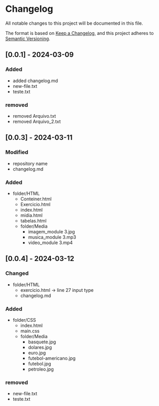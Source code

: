 # Changelog

All notable changes to this project will be documented in this file.

The format is based on [Keep a Changelog](https://keepachangelog.com/en/1.1.0/),
and this project adheres to [Semantic Versioning](https://semver.org/spec/v2.0.0.html).

## [0.0.1] - 2024-03-09
### Added
- added changelog.md
- new-file.txt
- teste.txt
### removed
- removed Arquivo.txt
- removed Arquivo_2.txt

## [0.0.3] - 2024-03-11
### Modified
- repository name
- changelog.md
### Added
- folder/HTML
    - Conteiner.html
    - Exercicio.html
    - index.html
    - midia.html
    - tabelas.html
    - folder/Media
        - imagem_module 3.jpg
        - musica_module 3.mp3
        - video_module 3.mp4

## [0.0.4] - 2024-03-12
### Changed
- folder/HTML
    - exercicio.html -> line 27 input type
    - changelog.md
### Added
- folder/CSS
    - index.html
    - main.css
    - folder/Media
        - basquete.jpg
        - dolares.jpg
        - euro.jpg
        - futebol-americano.jpg
        - futebol.jpg
        - petroleo.jpg
### removed
- new-file.txt
- teste.txt